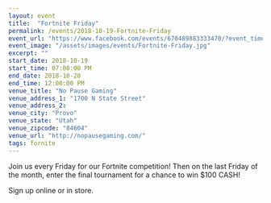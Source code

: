 ```yaml
---
layout: event
title:  "Fortnite Friday"
permalink: /events/2018-10-19-Fortnite-Friday
event_url: "https://www.facebook.com/events/670489883333470/?event_time_id=670489936666798"
event_image: "/assets/images/events/Fortnite-Friday.jpg"
excerpt: ""
start_date: 2018-10-19
start_time: 07:00:00 PM
end_date: 2018-10-20
end_time: 12:00:00 PM
venue_title: "No Pause Gaming"
venue_address_1: "1700 N State Street"
venue_address_2:
venue_city: "Provo"
venue_state: "Utah"
venue_zipcode: "84604"
venue_url: "http://nopausegaming.com/"
tags: fornite
---
```


Join us every Friday for our Fortnite competition! Then on the last Friday of the month, enter the final tournament for a chance to win $100 CASH! 

Sign up online or in store.